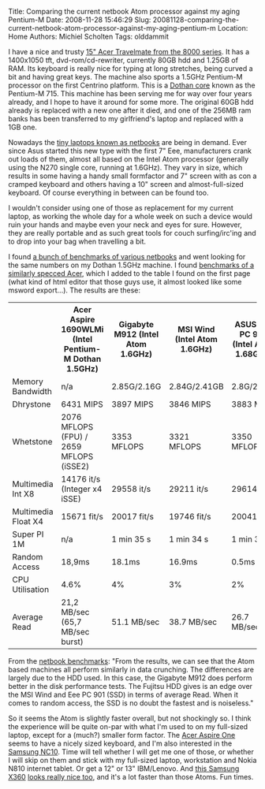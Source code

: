 Title: Comparing the current netbook Atom processor against my aging Pentium-M
Date: 2008-11-28 15:46:29
Slug: 20081128-comparing-the-current-netbook-atom-processor-against-my-aging-pentium-m
Location: Home
Authors: Michiel Scholten
Tags: olddammit

<p>I have a nice and trusty <a href="http://aquariusoft.org/~mbscholt/images/content/acer_tm8000.jpg">15" Acer Travelmate from the 8000 series</a>. It has a 1400x1050 tft, dvd-rom/cd-rewriter, currently 80GB hdd and 1.25GB of RAM. Its keyboard is really nice for typing at long stretches, being curved a bit and having great keys. The machine also sports a 1.5GHz Pentium-M processor on the first Centrino platform. This is a <a href="http://en.wikipedia.org/wiki/Pentium_M#Dothan">Dothan core</a> known as the Pentium-M 715. This machine has been serving me for way over four years already, and I hope to have it around for some more. The original 60GB hdd already is replaced with a new one after it died, and one of the 256MB ram banks has been transferred to my girlfriend's laptop and replaced with a 1GB one.</p>

<p>Nowadays the <a href="http://en.wikipedia.org/wiki/Netbook">tiny laptops known as netbooks</a> are being in demand. Ever since Asus started this new type with the first 7" Eee, manufacturers crank out loads of them, almost all based on the Intel Atom processor (generally using the N270 single core, running at 1.6GHz). They vary in size, which results in some having a handy small formfactor and 7" screen with as con a cramped keyboard and others having a 10" screen and almost-full-sized keyboard. Of course everything in between can be found too.</p>

<p>I wouldn't consider using one of those as replacement for my current laptop, as working the whole day for a whole week on such a device would ruin your hands and maybe even your neck and eyes for sure. However, they are really portable and as such great tools for couch surfing/irc'ing and to drop into your bag when travelling a bit.</p>

<p>I found <a href="http://my.ocworkbench.com/2008/gigabyte/M912/g4.htm">a bunch of benchmarks of various netbooks</a> and went looking for the same numbers on my Dothan 1.5GHz machine. I found <a href="http://www.notebookcheck.net/Review-Acer-Aspire-1690WLMi.124.0.html">benchmarks of a similarly specced Acer</a>, which I added to the table I found on the first page (what kind of html editor that those guys use, it almost looked like some msword export...). The results are these:</p>

<table>
<tr>
<th width="16%">&nbsp;</th>
<th width="16%">Acer Aspire 1690WLMi (Intel Pentium-M Dothan 1.5GHz)</th>
<th width="16%">Gigabyte M912 (Intel Atom 1.6GHz)</th>
<th width="16%">MSI Wind (Intel Atom 1.6GHz)</th>
<th width="16%">ASUS Eee PC 901 (Intel Atom 1.68GHz)</th>
<th width="16%">ASUS Eee PC 900 (Intel Celeron 900 mobile)</th>
</tr>
<tr>
<td width="16%">Memory Bandwidth</td>
<td width="16%">n/a</td>
<td width="16%">2.85G/2.16G</td>
<td width="16%">2.84G/2.41GB</td>
<td width="16%">2.8G/2.4GB</td>
<td width="16%">2.05GB/2.08GB</td>
</tr>
<tr>
<td width="16%">Dhrystone</td>
<td width="16%">6431 MIPS</td>
<td width="16%">3897 MIPS</td>
<td width="16%">3846 MIPS</td>
<td width="16%">3883 MIPS</td>
<td width="16%">2635 MIPS</td>
</tr>
<tr>
<td width="16%">Whetstone</td>
<td width="16%">2076 MFLOPS (FPU) / 2659 MFLOPS (iSSE2)</td>
<td width="16%">3353 MFLOPS</td>
<td width="16%">3321 MFLOPS</td>
<td width="16%">3350 MFLOPS</td>
<td width="16%">2181 MFLOPS</td>
</tr>
<tr>
<td width="16%">Multimedia Int X8</td>
<td width="16%">14176 it/s (Integer x4 iSSE)</td>
<td width="16%">29558 it/s</td>
<td width="16%">29211 it/s</td>
<td width="16%">29614 it/s</td>
<td width="16%">8377 it/s</td>
</tr>
<tr>
<td width="16%">Multimedia Float X4</td>
<td width="16%">15671 fit/s</td>
<td width="16%">20017 fit/s</td>
<td width="16%">19746 fit/s</td>
<td width="16%">20041 fit/s</td>
<td width="16%">9522 fit/s</td>
</tr>
<tr>
<td width="16%">Super PI 1M</td>
<td width="16%">n/a</td>
<td width="16%">1 min 35 s</td>
<td width="16%">1 min 34 s</td>
<td width="16%">1 min 31 s</td>
<td width="16%">1 min 27 s</td>
</tr>
<tr>
<td width="16%">Random Access</td>
<td width="16%">18,9ms</td>
<td width="16%">18.1ms</td>
<td width="16%">16.9ms</td>
<td width="16%">0.5ms</td>
<td width="16%">0.5ms</td>
</tr>
<tr>
<td width="16%">CPU Utilisation</td>
<td width="16%">4.6%</td>
<td width="16%">4%</td>
<td width="16%">3%</td>
<td width="16%">2%</td>
<td width="16%">2%</td>
</tr>
<tr>
<td width="16%">Average Read</td>
<td width="16%">21,2 MB/sec (65,7 MB/sec burst)</td>
<td width="16%">51.1 MB/sec</td>
<td width="16%">38.7 MB/sec</td>
<td width="16%">26.7 MB/sec</td>
<td width="16%">28 MB/sec</td>
</tr>
</table>

<p>From the <a href="http://my.ocworkbench.com/2008/gigabyte/M912/g4.htm">netbook benchmarks</a>: "From the results, we can see that the Atom based machines all perform similarly in data crunching. The differences are largely due to the HDD used. In this case, the Gigabyte M912 does perform better in the disk performance tests. The Fujitsu HDD gives is an edge over the MSI Wind and Eee PC 901 (SSD) in terms of average Read. When it comes to random access, the SSD is no doubt the fastest and is noiseless."</p>

<p>So it seems the Atom is slightly faster overall, but not shockingly so. I think the experience will be quite on-par with what I'm used to on my full-sized laptop, except for a (much?) smaller form factor. The <a href="http://en.wikipedia.org/wiki/Aspire_One">Acer Aspire One</a> seems to have a nicely sized keyboard, and I'm also interested in the <a href="http://www.laptopmag.com/review/laptops/samsung-nc10.aspx">Samsung NC10</a>. Time will tell whether I will get me one of those, or whether I will skip on them and stick with my full-sized laptop, workstation and Nokia N810 internet tablet. Or get a 12" or 13" IBM/Lenovo. And <a href="http://www.engadget.com/2008/08/28/samsung-debuts-x360-lighter-than-air-ultraportable/">this Samsung X360</a> <a href="http://www.engadget.com/photos/samsung-x360-handled-fights-macbook-air-to-the-death/1004432/">looks really nice too</a>, and it's a lot faster than those Atoms. Fun times.</p>